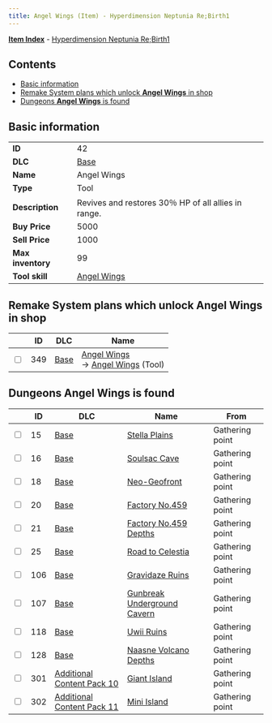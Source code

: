 ```yaml
---
title: Angel Wings (Item) - Hyperdimension Neptunia Re;Birth1
---
```


[**Item Index**](/neptunia/rb1/item/index.html) - [Hyperdimension Neptunia Re;Birth1](/neptunia/rb1)

## Contents

- [Basic information](#basic-information)
- [Remake System plans which unlock **Angel Wings** in shop](#remake-system-plans-which-unlock-angel-wings-in-shop)
- [Dungeons **Angel Wings** is found](#dungeons-angel-wings-is-found)
## Basic information

|   |   |
| -- | -- |
| **ID** | 42 |
| **DLC** | [Base](/neptunia/rb1/dlc/1-base.html) |
| **Name** | Angel Wings |
| **Type** | Tool |
| **Description** | Revives and restores 30％ HP of all allies in range. |
| **Buy Price** | 5000 |
| **Sell Price** | 1000 |
| **Max inventory** | 99 |
| **Tool skill** | [Angel Wings](/neptunia/rb1/skill/1-10042-angel-wings.html) |


## Remake System plans which unlock **Angel Wings** in shop

|    | ID | DLC | Name |
| -- | -- | --- | ---- |
| <input type="checkbox" id="rb1-remake-1-349" class="trackbox" /> | 349 | [Base](/neptunia/rb1/dlc/1-base.html) | [Angel Wings](/neptunia/rb1/remake/1-349-angel-wings.html)<br /> → [Angel Wings](/neptunia/rb1/item/1-42-angel-wings.html) (Tool) |


## Dungeons **Angel Wings** is found

|    | ID | DLC | Name | From |
| -- | -- | --- | ---- | ---- |
| <input type="checkbox" id="rb1-dungeon-1-15" class="trackbox" /> | 15 | [Base](/neptunia/rb1/dlc/1-base.html) | [Stella Plains](/neptunia/rb1/dungeon/1-15-stella-plains.html) | Gathering point |
| <input type="checkbox" id="rb1-dungeon-1-16" class="trackbox" /> | 16 | [Base](/neptunia/rb1/dlc/1-base.html) | [Soulsac Cave](/neptunia/rb1/dungeon/1-16-soulsac-cave.html) | Gathering point |
| <input type="checkbox" id="rb1-dungeon-1-18" class="trackbox" /> | 18 | [Base](/neptunia/rb1/dlc/1-base.html) | [Neo-Geofront](/neptunia/rb1/dungeon/1-18-neo-geofront.html) | Gathering point |
| <input type="checkbox" id="rb1-dungeon-1-20" class="trackbox" /> | 20 | [Base](/neptunia/rb1/dlc/1-base.html) | [Factory No.459](/neptunia/rb1/dungeon/1-20-factory-no-459.html) | Gathering point |
| <input type="checkbox" id="rb1-dungeon-1-21" class="trackbox" /> | 21 | [Base](/neptunia/rb1/dlc/1-base.html) | [Factory No.459 Depths](/neptunia/rb1/dungeon/1-21-factory-no-459-depths.html) | Gathering point |
| <input type="checkbox" id="rb1-dungeon-1-25" class="trackbox" /> | 25 | [Base](/neptunia/rb1/dlc/1-base.html) | [Road to Celestia](/neptunia/rb1/dungeon/1-25-road-to-celestia.html) | Gathering point |
| <input type="checkbox" id="rb1-dungeon-1-106" class="trackbox" /> | 106 | [Base](/neptunia/rb1/dlc/1-base.html) | [Gravidaze Ruins](/neptunia/rb1/dungeon/1-106-gravidaze-ruins.html) | Gathering point |
| <input type="checkbox" id="rb1-dungeon-1-107" class="trackbox" /> | 107 | [Base](/neptunia/rb1/dlc/1-base.html) | [Gunbreak Underground Cavern](/neptunia/rb1/dungeon/1-107-gunbreak-underground-cavern.html) | Gathering point |
| <input type="checkbox" id="rb1-dungeon-1-118" class="trackbox" /> | 118 | [Base](/neptunia/rb1/dlc/1-base.html) | [Uwii Ruins](/neptunia/rb1/dungeon/1-118-uwii-ruins.html) | Gathering point |
| <input type="checkbox" id="rb1-dungeon-1-128" class="trackbox" /> | 128 | [Base](/neptunia/rb1/dlc/1-base.html) | [Naasne Volcano Depths](/neptunia/rb1/dungeon/1-128-naasne-volcano-depths.html) | Gathering point |
| <input type="checkbox" id="rb1-dungeon-19-301" class="trackbox" /> | 301 | [Additional Content Pack 10](/neptunia/rb1/dlc/19-pack10.html) | [Giant Island](/neptunia/rb1/dungeon/19-301-giant-island.html) | Gathering point |
| <input type="checkbox" id="rb1-dungeon-20-302" class="trackbox" /> | 302 | [Additional Content Pack 11](/neptunia/rb1/dlc/20-pack11.html) | [Mini Island](/neptunia/rb1/dungeon/20-302-mini-island.html) | Gathering point |
